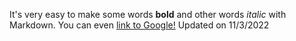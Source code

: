 It's very easy to make some words **bold** and other words *italic* with Markdown. You can even [link to Google!](http://google.com)
Updated on 11/3/2022
